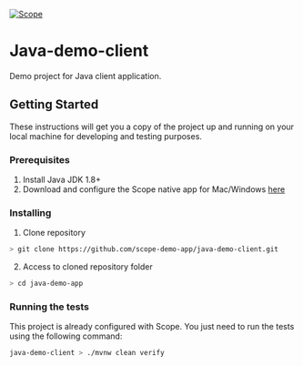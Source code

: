 [![Scope](https://app.scope.dev/api/badge/762ae391-d638-48b2-ba0e-bfe6bf5f99b9/default)](https://app.scope.dev/external/v1/inspect/f0a213f0-b550-4bb0-a651-c1d5b9eff041/762ae391-d638-48b2-ba0e-bfe6bf5f99b9/default)

# Java-demo-client

Demo project for Java client application.

## Getting Started

These instructions will get you a copy of the project up and running on your local machine for developing and testing purposes.

### Prerequisites

1. Install Java JDK 1.8+
2. Download and configure the Scope native app for Mac/Windows [here](https://app.scope.dev/local-dev/instructions)

### Installing

1. Clone repository
```bash
> git clone https://github.com/scope-demo-app/java-demo-client.git
```

2. Access to cloned repository folder
```bash
> cd java-demo-app
```

### Running the tests

This project is already configured with Scope. You just need to run the tests using the following command:

```bash
java-demo-client > ./mvnw clean verify
```
